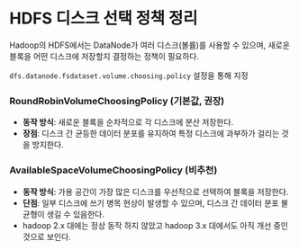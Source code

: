 
# HDFS 디스크 선택 정책 정리
Hadoop의 HDFS에서는 DataNode가 여러 디스크(볼륨)를 사용할 수 있으며, 새로운 블록을 어떤 디스크에 저장할지 결정하는 정책이 필요하다.

`dfs.datanode.fsdataset.volume.choosing.policy` 설정을 통해 지정

### RoundRobinVolumeChoosingPolicy (기본값, 권장)
- **동작 방식**: 새로운 블록을 순차적으로 각 디스크에 분산 저장한다.
- **장점**: 디스크 간 균등한 데이터 분포를 유지하여 특정 디스크에 과부하가 걸리는 것을 방지한다.

### AvailableSpaceVolumeChoosingPolicy (비추천)
- **동작 방식**: 가용 공간이 가장 많은 디스크를 우선적으로 선택하여 블록을 저장한다.
- **단점**: 일부 디스크에 쓰기 병목 현상이 발생할 수 있으며, 디스크 간 데이터 분포 불균형이 생길 수 있음한다.
- hadoop 2.x 대에는 정상 동작 하지 않았고 hadoop 3.x 대에서도 아직 개선 중인 것으로 보인다.
